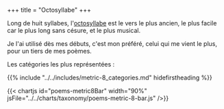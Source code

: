 +++
title = "Octosyllabe"
+++

Long de huit syllabes, l'[octosyllabe](https://fr.wikipedia.org/wiki/Octosyllabe) est le vers le plus ancien, le plus facile car le plus long sans césure, et le plus musical.

Je l'ai utilisé dès mes débuts, c'est mon préféré, celui qui me vient le plus, pour un tiers de mes poèmes.

Les catégories les plus représentées :

{{% include "../../includes/metric-8_categories.md" hidefirstheading %}}

{{< chartjs id="poems-metric8Bar" width="90%" jsFile="../../charts/taxonomy/poems-metric-8-bar.js" />}}


